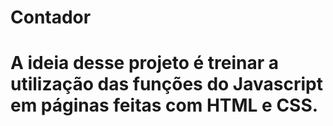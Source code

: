 # Contador

# A ideia desse projeto é treinar a utilização das funções do Javascript em páginas feitas com HTML e CSS.
